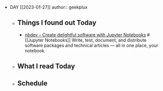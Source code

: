 - DAY [[2023-01-27]]
  author:: geekplux
	- ## Things I found out Today
		- [nbdev – Create delightful software with Jupyter Notebooks](https://nbdev.fast.ai) #[[Jupyter Notebooks]]
		  Write, test, document, and distribute software packages and technical articles — all in one place, your notebook.
	- ## What I read Today
	- ## Schedule